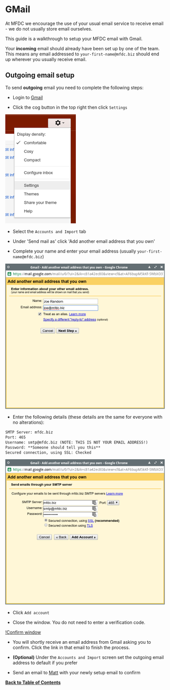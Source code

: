 GMail
=====
At MFDC we encourage the use of your usual email service to receive email - we do not usually store email ourselves.

This guide is a walkthrough to setup your MFDC email with Gmail.

Your **incoming** email should already have been set up by one of the team. This means any email addressed to `your-first-name@mfdc.biz` should end up wherever you usually receive email.


Outgoing email setup
--------------------
To send **outgoing** email you need to complete the following steps:


* Login to [Gmail](http://mail.google.com)


* Click the cog button in the top right then click `Settings`

![Cog button](img/gmail/01-cog.png)


* Select the `Accounts and Import` tab


* Under 'Send mail as' click 'Add another email address that you own'


* Complete your name and enter your email address (usually `your-first-name@mfdc.biz`)

![Basic email details window](img/gmail/02-email.png)


* Enter the following details (these details are the same for everyone with no alterations):

```
SMTP Server: mfdc.biz
Port: 465
Username: smtp@mfdc.biz (NOTE: THIS IS NOT YOUR EMAIL ADDRESS!)
Password: **Someone should tell you this**
Secured connection, using SSL: Checked
```

![SMTP details](img/gmail/03-smtp.png)


* Click `Add account`


* Close the window. You do not need to enter a verification code.

[!Confirm window](img/gmail/04-confirm.png)


* You will shortly receive an email address from Gmail asking you to confirm. Click the link in that email to finish the process.

* **(Optional)** Under the `Accounts and Import` screen set the outgoing email address to default if you prefer

* Send an email to [Matt](mailto:matt@mfdc.biz) with your newly setup email to confirm


**[Back to Table of Contents](README.md)**
